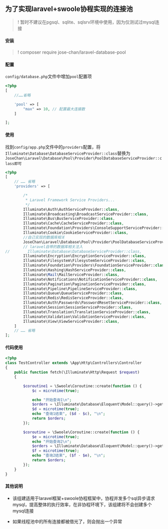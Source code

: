 ## 为了实现laravel+swoole协程实现的连接池

>! 暂时不建议在pgsql、sqlite、sqlsrv环境中使用，因为仅测试过mysql连接

#### 安装

>! composer require jose-chan/laravel-database-pool

#### 配置

`config/database.php`文件中增加`pool`配置项

````php
<?php
[
    //……省略

    'pool' => [
        "max" => 10, // 配置最大连接数
    ]

];

````

#### 使用

找到`config/app.php`文件中的`providers`配置，将`Illuminate\Database\DatabaseServiceProvider::class`替换为`JoseChan\Laravel\Database\Pool\Provider\PoolDatabaseServiceProvider::class即可`

````php
<?php 
[
    // …… 省略
    'providers' => [

        /*
         * Laravel Framework Service Providers...
         */
        Illuminate\Auth\AuthServiceProvider::class,
        Illuminate\Broadcasting\BroadcastServiceProvider::class,
        Illuminate\Bus\BusServiceProvider::class,
        Illuminate\Cache\CacheServiceProvider::class,
        Illuminate\Foundation\Providers\ConsoleSupportServiceProvider::class,
        Illuminate\Cookie\CookieServiceProvider::class,
        //自己实现的数据库相关
        JoseChan\Laravel\Database\Pool\Provider\PoolDatabaseServiceProvider::class,
        // laravel自带的数据库相关注入
//        Illuminate\Database\DatabaseServiceProvider::class,
        Illuminate\Encryption\EncryptionServiceProvider::class,
        Illuminate\Filesystem\FilesystemServiceProvider::class,
        Illuminate\Foundation\Providers\FoundationServiceProvider::class,
        Illuminate\Hashing\HashServiceProvider::class,
        Illuminate\Mail\MailServiceProvider::class,
        Illuminate\Notifications\NotificationServiceProvider::class,
        Illuminate\Pagination\PaginationServiceProvider::class,
        Illuminate\Pipeline\PipelineServiceProvider::class,
        Illuminate\Queue\QueueServiceProvider::class,
        Illuminate\Redis\RedisServiceProvider::class,
        Illuminate\Auth\Passwords\PasswordResetServiceProvider::class,
        Illuminate\Session\SessionServiceProvider::class,
        Illuminate\Translation\TranslationServiceProvider::class,
        Illuminate\Validation\ValidationServiceProvider::class,
        Illuminate\View\ViewServiceProvider::class,
    ]
    // …… 省略
];

````

#### 代码使用

````php
<?php
class TestController extends \App\Http\Controllers\Controller
{
    public function fetch(\Illuminate\Http\Request $request)
    {

        $coroutine1 = \Swoole\Coroutine::create(function () {
            $c = microtime(true);

            echo "开始查询1\n";
            $orders = \Illuminate\Database\Eloquent\Model::query()->get();
            $d = microtime(true);
            echo "查询1结束", ($d - $c), "\n";
            return $orders;
        });

        $coroutine = \Swoole\Coroutine::create(function () {
            $e = microtime(true);
            echo "开始查询2\n";
            $orders = \Illuminate\Database\Eloquent\Model::query()->get();
            $f = microtime(true);
            echo "查询2结束", ($f - $e), "\n";
            return $orders;
        });
    }
}
````

#### 其他说明

- 该组建适用于laravel框架+swoole协程框架中，协程并发多个sql异步请求mysql，提高整体的执行效率，在非协程环境下，该组建将不会创建多个mysql连接

- 如果线程池中的所有连接都被借光了，则会抛出一个异常
